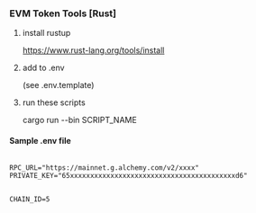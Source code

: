 ### EVM Token Tools [Rust]

1. install rustup 

    https://www.rust-lang.org/tools/install

2. add to .env 

    (see .env.template)

3. run these scripts 

    cargo run --bin SCRIPT_NAME





#### Sample .env file 

```

RPC_URL="https://mainnet.g.alchemy.com/v2/xxxx"
PRIVATE_KEY="65xxxxxxxxxxxxxxxxxxxxxxxxxxxxxxxxxxxxxxxxxd6"


CHAIN_ID=5



```
